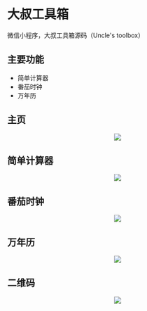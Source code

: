 # 大叔工具箱
微信小程序，大叔工具箱源码（Uncle's toolbox）
##  主要功能
- 简单计算器
- 番茄时钟
- 万年历

##  主页
<div align=center>
<img src="https://github.com/xvshu/WX_Uncle-s-Toolbox/blob/master/image/main.jpg"></div>

##  简单计算器
<div align=center>
<img src="https://github.com/xvshu/WX_Uncle-s-Toolbox/blob/master/image/calc.jpg"></div>

##  番茄时钟
<div align=center>
<img src="https://github.com/xvshu/WX_Uncle-s-Toolbox/blob/master/image/tomt.jpg"></div>

##  万年历
<div align=center>
<img src="https://github.com/xvshu/WX_Uncle-s-Toolbox/blob/master/image/cale.jpg"></div>

##  二维码
<div align=center>
<img src="https://github.com/xvshu/WX_Uncle-s-Toolbox/blob/master/image/logo.jpg"></div>

